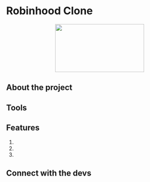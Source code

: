 # Robinhood Clone 
<div align='center'>
 <image src="https://giphy.com/gifs/JtBZm3Getg3dqxK0zP" width="240" height="130" >
</div>



## About the project

## Tools

## Features
1.
2.
3.

## Connect with the devs
